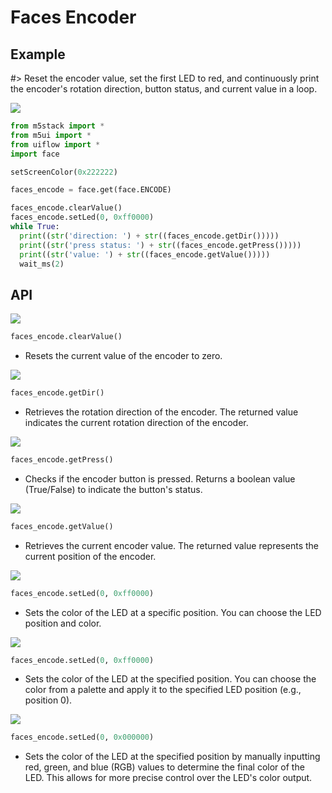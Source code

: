 # Faces Encoder

## Example

#> Reset the encoder value, set the first LED to red, and continuously print the encoder's rotation direction, button status, and current value in a loop.

<img class="blockly_svg" src="https://m5stack.oss-cn-shenzhen.aliyuncs.com/resource/docs/static/assets/img/uiflow/blockly/modules/face_encoder/uiflow_block_face_encoder_demo.svg">

```python
from m5stack import *
from m5ui import *
from uiflow import *
import face

setScreenColor(0x222222)

faces_encode = face.get(face.ENCODE)

faces_encode.clearValue()
faces_encode.setLed(0, 0xff0000)
while True:
  print((str('direction: ') + str((faces_encode.getDir()))))
  print((str('press status: ') + str((faces_encode.getPress()))))
  print((str('value: ') + str((faces_encode.getValue()))))
  wait_ms(2)
```

## API

<img class="blockly_svg" src="https://m5stack.oss-cn-shenzhen.aliyuncs.com/resource/docs/static/assets/img/uiflow/blockly/modules/face_encoder/uiflow_block_faces_encode_clearValue.svg">

```python
faces_encode.clearValue()
```

- Resets the current value of the encoder to zero.

<img class="blockly_svg" src="https://m5stack.oss-cn-shenzhen.aliyuncs.com/resource/docs/static/assets/img/uiflow/blockly/modules/face_encoder/uiflow_block_faces_encode_getDir.svg">

```python
faces_encode.getDir()
```

- Retrieves the rotation direction of the encoder. The returned value indicates the current rotation direction of the encoder.

<img class="blockly_svg" src="https://m5stack.oss-cn-shenzhen.aliyuncs.com/resource/docs/static/assets/img/uiflow/blockly/modules/face_encoder/uiflow_block_faces_encode_getPress.svg">

```python
faces_encode.getPress()
```

- Checks if the encoder button is pressed. Returns a boolean value (True/False) to indicate the button's status.

<img class="blockly_svg" src="https://m5stack.oss-cn-shenzhen.aliyuncs.com/resource/docs/static/assets/img/uiflow/blockly/modules/face_encoder/uiflow_block_faces_encode_getValue.svg">

```python
faces_encode.getValue()
```

- Retrieves the current encoder value. The returned value represents the current position of the encoder.

<img class="blockly_svg" src="https://m5stack.oss-cn-shenzhen.aliyuncs.com/resource/docs/static/assets/img/uiflow/blockly/modules/face_encoder/uiflow_block_faces_encode_setLed.svg">

```python
faces_encode.setLed(0, 0xff0000)
```

- Sets the color of the LED at a specific position. You can choose the LED position and color.

<img class="blockly_svg" src="https://m5stack.oss-cn-shenzhen.aliyuncs.com/resource/docs/static/assets/img/uiflow/blockly/modules/face_encoder/uiflow_block_faces_encode_setLed_input.svg">

```python
faces_encode.setLed(0, 0xff0000)
```

- Sets the color of the LED at the specified position. You can choose the color from a palette and apply it to the specified LED position (e.g., position 0).

<img class="blockly_svg" src="https://m5stack.oss-cn-shenzhen.aliyuncs.com/resource/docs/static/assets/img/uiflow/blockly/modules/face_encoder/uiflow_block_faces_encode_setLed_rgb.svg">

```python
faces_encode.setLed(0, 0x000000)
```

- Sets the color of the LED at the specified position by manually inputting red, green, and blue (RGB) values to determine the final color of the LED. This allows for more precise control over the LED's color output.